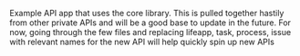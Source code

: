 Example API app that uses the core library.  This is pulled together hastily from other private APIs and will be a good base to update in the future.
For now, going through the few files and replacing  lifeapp, task, process, issue with relevant names for the new API will help quickly spin up new APIs